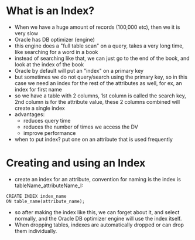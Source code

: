 # What is an Index?
- When we have a huge amount of records (100,000 etc), then we it is very slow
- Oracle has DB optimizer (engine) 
- this engine does a "full table scan" on a query, takes a very long time, like searching for a word in a book
- instead of searching like that, we can just go to the end of the book, and look at the index of the book
- Oracle by default will put an "index" on a primary key
- but sometimes we do not query/search using the primary key, so in this case we need an index for the rest of the attributes as well, for ex, an index for first name
- so we have a table with 2 columns, 1st column is called the search key, 2nd column is for the attribute value, these 2 columns combined will create a single index
- advantages:
	- reduces query time
	- reduces the number of times we access the DV
	- improve performance
- when to put index? put one on an attribute that is used frequently

# Creating and using an Index
- create an index for an attribute, convention for naming is the index is tableName_attributeName_I:
```PLSQL
CREATE INDEX index_name
ON table_name(attribute_name);
```
- so after making the index like this, we can forget about it, and select normally, and the Oracle DB optimizer engine will use the index itself.
- When dropping tables, indexes are automatically dropped or can drop them individually.